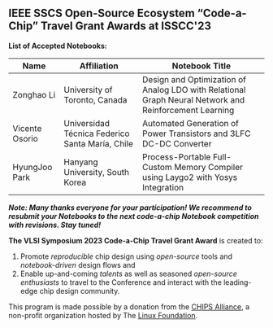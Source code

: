 ## IEEE SSCS Open-Source Ecosystem “Code-a-Chip” Travel Grant Awards at ISSCC'23

**List of Accepted Notebooks:**

| Name        | Affiliation                                                     | Notebook Title                                                          |  
| ----------- | --------------------------------------------------------------- | ----------------------------------------------------------------------- |
| Zonghao Li | University of Toronto, Canada | Design and Optimization of Analog LDO with Relational Graph Neural Network and Reinforcement Learning |
| Vicente Osorio | Universidad Técnica Federico Santa María, Chile | Automated Generation of Power Transistors and 3LFC DC-DC Converter |
| HyungJoo Park | Hanyang University, South Korea | Process-Portable Full-Custom Memory Compiler using Laygo2 with Yosys Integration |

***Note: Many thanks everyone for your participation! We recommend to resubmit your Notebooks to the next code-a-chip Notebook competition with revisions. Stay tuned!***

**The VLSI Symposium 2023 Code-a-Chip Travel Grant Award** is created to:
 1. Promote *reproducible* chip design using *open-source* tools and *notebook-driven* design flows and 
 2. Enable up-and-coming *talents* as well as seasoned *open-source enthusiasts* to travel to the Conference and interact with the leading-edge chip design community. 

This program is made possible by a donation from the [CHIPS Alliance](https://chipsalliance.org/), a non-profit organization hosted by The [Linux Foundation](https://linuxfoundation.org/).  

